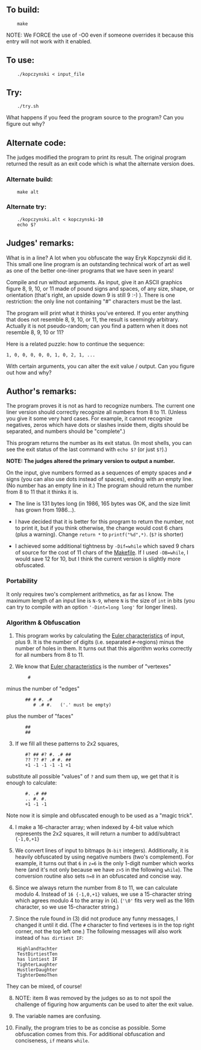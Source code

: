 ## To build:

```<!---sh-->
    make
```

NOTE: We FORCE the use of -O0 even if someone overrides it because this entry
will not work with it enabled.


## To use:

```<!---sh-->
    ./kopczynski < input_file
```


## Try:

```<!---sh-->
    ./try.sh
```

What happens if you feed the program source to the program? Can you figure out
why?


## Alternate code:

The judges modified the program to print its result.  The original
program returned the result as an exit code which is what the alternate version
does.


### Alternate build:

```<!---sh-->
    make alt
```


### Alternate try:

```<!---sh-->
    ./kopczynski.alt < kopczynski-10
    echo $?
```


## Judges' remarks:

What is in a line?  A lot when you obfuscate the way Eryk Kopczynski
did it.  This small one line program is an outstanding technical
work of art as well as one of the better one-liner programs that
we have seen in years!

Compile and run without arguments.  As input, give it an ASCII graphics
figure 8, 9, 10, or 11 made of pound signs and spaces, of any size,
shape, or orientation (that's right, an upside down 9 is still 9 :-) ).
There is one restriction: the only line not containing "#" characters
must be the last.

The program will print what it thinks you've entered. If you enter
anything that does not resemble 8, 9, 10, or 11, the result is
seemingly arbitrary.  Actually it is not pseudo-random; can you find
a pattern when it does not resemble 8, 9, 10 or 11?

Here is a related puzzle: how to continue the sequence:

    1, 0, 0, 0, 0, 0, 1, 0, 2, 1, ...

With certain arguments, you can alter the exit value / output.  Can you figure
out how and why?


## Author's remarks:

The program proves it is not as hard to recognize numbers. The current
one liner version should correctly recognize all numbers from 8 to 11.
(Unless you give it some very hard cases. For example, it cannot
recognize negatives, zeros which have dots or slashes inside them,
digits should be separated, and numbers should be "complete".)

This program returns the number as its exit status. (In most shells,
you can see the exit status of the last command with `echo $?` (or
just `$?`).)

**NOTE: The judges altered the primary version to output a number.**

On the input, give numbers formed as a sequences of empty spaces and `#`
signs (you can also use dots instead of spaces), ending with an empty
line. (No number has an empty line in it.) The program should return
the number from 8 to 11 that it thinks it is.

* The line is 131 bytes long (in 1986, 165 bytes was OK, and the size
  limit has grown from 1986...).

* I have decided that it is better for this program to return the
  number, not to print it, but if you think otherwise, the change would
  cost 6 chars (plus a warning). Change `return *` to `printf("%d",*)`.
  (`$?` is shorter)

* I achieved some additional tightness by `-Dif=while` which saved 9 chars of
source for the cost of 11 chars of the [Makefile](Makefile). If I used
`-DB=while`, I would save 12 for 10, but I think the current version is slightly
more obfuscated.

### Portability

It only requires two's complement arithmetics, as far as I know. The maximum
length of an input line is `N-9`, where `N` is the size of `int` in bits
(you can try to compile with an option `'-Dint=long long'` for longer
lines).

### Algorithm & Obfuscation

1. This program works by calculating the [Euler
characteristics](https://en.wikipedia.org/wiki/Euler_characteristic) of input,
plus 9. It is the number of digits (i.e. separated `#`-regions) minus the number
of holes in them. It turns out that this algorithm works correctly for all
numbers from 8 to 11.

2. We know that [Euler
characteristics](https://en.wikipedia.org/wiki/Euler_characteristic) is the number of "vertexes"

```
	    #
```

minus the number of "edges"

```
	   ## # #. .#
	      # .# #.   ('.' must be empty)
```

plus the number of "faces"

```
	   ##
	   ##
```

3. If we fill all these patterns to 2x2 squares,

```
	   #? ## #? #. .# ##
	   ?? ?? #? .# #. ##
	   +1 -1 -1 -1 -1 +1
```

substitute all possible "values" of `?` and sum them up, we get that it is
enough to calculate:

```
	   #. .# ##
	   .. #. #.
	   +1 -1 -1
```

Note now it is simple and obfuscated enough to be used as
a "magic trick".

4. I make a 16-character array; when indexed by 4-bit value which
represents the 2x2 squares, it will return a number to add/subtract
`{-1,0,+1}`

5. We convert lines of input to bitmaps (`N-bit` integers). Additionally, it is
heavily obfuscated by using negative numbers (two's complement).  For example,
it turns out that `6` in `z=6` is the only 1-digit number which works here (and
it's not only because we have `z>5` in the following `while`). The conversion
routine also sets `n=8` in an obfuscated and concise way.

6. Since we always return the number from 8 to 11, we can calculate modulo 4.
Instead of `16 {-1,0,+1}` values, we use a 15-character string which agrees
modulo 4 to the array in (`4`). (`'\0'` fits very well as the 16th character, so
we use 15-character string.)

7. Since the rule found in (3) did not produce any funny messages, I changed it
until it did. (The `#` character to find vertexes is in the top right corner,
not the top left one.) The following messages will also work instead of `has
dirtiest IF`:

```
    HighlandYachter
    TestDirtiestTen
    has lintiest IF
    TighterLaughter
    HustlerDaughter
    TighterDemoThen
```

They can be mixed, of course!

8. NOTE: item 8 was removed by the judges so as to not spoil the challenge of
figuring how arguments can be used to alter the exit value.

9. The variable names are confusing.

10. Finally, the program tries to be as concise as possible. Some obfuscation
comes from this. For additional obfuscation and conciseness, `if` means `while`.


<!--

    Copyright © 1984-2024 by Landon Curt Noll. All Rights Reserved.

    You are free to share and adapt this file under the terms of this license:

	Creative Commons Attribution-ShareAlike 4.0 International (CC BY-SA 4.0)

    For more information, see:

	https://creativecommons.org/licenses/by-sa/4.0/

-->
